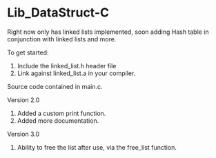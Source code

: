 # Lib_DataStruct-C
Right now only has linked lists implemented, soon adding Hash table in conjunction with linked lists and more.

To get started:
1. Include the linked_list.h header file
2. Link against linked_list.a in your compiler.

Source code contained in main.c.

Version 2.0
1. Added a custom print function.
2. Added more documentation.

Version 3.0
1. Ability to free the list after use, via the free_list function.
